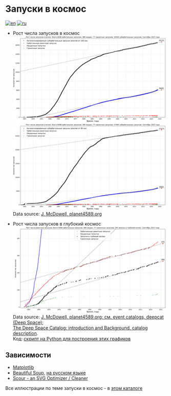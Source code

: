 # Запуски в космос

[![en](https://img.shields.io/badge/lang-en-red.svg)](README.md)
[![ru](https://img.shields.io/badge/lang-ru-green.svg)](README-ru.md)

* Рост числа запусков в космос
![Орбитальные и суборбитальные запуски в космос с апогеем более 100 км](../../../plots/launches/launches-orb-suborb-100km-linfit-ru.png "Орбитальные и суборбитальные запуски в космос с апогеем более 100 км с линейной аппроксимацией. Красным отмечены неудачные попытки, зеленым - некаталогизированные граничные запуски")
![Орбитальные и суборбитальные запуски в космос с апогеем более 80 км](../../../plots/launches/launches-orb-suborb-80km-linfit-ru.png "Орбитальные и суборбитальные запуски в космос с апогеем более 80 км с линейной аппроксимацией. Красным отмечены неудачные попытки, зеленым - некаталогизированные граничные запуски")  
Data source: [J. McDowell, planet4589.org](https://planet4589.org/space/gcat/web/launch/ldes.html)

* Рост числа запусков в глубокий космос
![Рост числа запусков в глубокий космос](../../../plots/launches/launches-orb-deep-linfit-ru.png "Рост числа запусков в глубокий космос с линейной аппроксимацией. Красным отмечены неудачные попытки, зеленым - некаталогизированные граничные запуски")  
Data source: [J. McDowell, planet4589.org; см. event catalogs, deepcat (Deep Space)](https://planet4589.org/space/gcat/web/cat/);  
[The Deep Space Catalog: introduction and Background, catalog description](https://www.planet4589.org/space/deepcat/).  
Код: [скрипт на Python для построения этих графиков](./plot_launches_orb_suborb_graph.py)

## Зависимости

* [Matplotlib](https://matplotlib.org/)
* [Beautiful Soup](https://www.crummy.com/software/BeautifulSoup/bs4/doc/), [на русском языке](https://www.crummy.com/software/BeautifulSoup/bs4/doc.ru/)
* [Scour - an SVG Optimizer / Cleaner](https://github.com/scour-project/scour)

Все иллюстрации по теме запуски в космос - в [этом каталоге](../../../plots/launches/)
